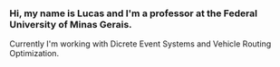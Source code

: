 ### Hi, my name is Lucas and I'm a professor at the Federal University of Minas Gerais.

Currently I'm working with Dicrete Event Systems and Vehicle Routing Optimization.
